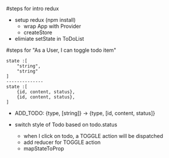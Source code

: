 #steps for intro redux

* setup redux (npm install)
    * wrap App with Provider
    * createStore
* elimiate setState in ToDoList

#steps for "As a User, I can toggle todo item"
```
state :[
    "string",
    "string"
]
--------------
state :[
    {id, content, status},
    {id, content, status},
]

```

- ADD_TODO: 
{type, [string]}  -> {type, [id, content, status]}

- switch style of Todo based on todo.status
    - when I click on todo, a TOGGLE action will be dispatched
    - add reducer for TOGGLE action
    + mapStateToProp